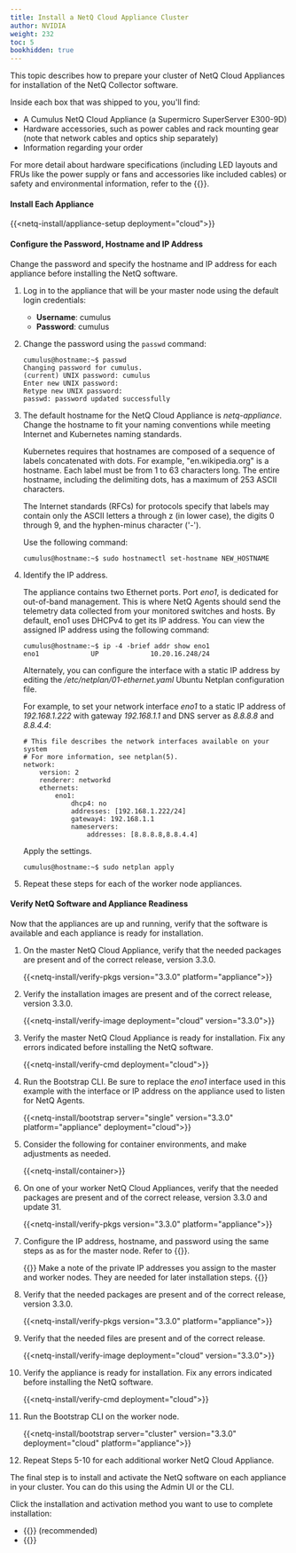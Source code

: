 ```yaml
---
title: Install a NetQ Cloud Appliance Cluster
author: NVIDIA
weight: 232
toc: 5
bookhidden: true
---
```

This topic describes how to prepare your cluster of NetQ Cloud Appliances for installation of the NetQ Collector software.

Inside each box that was shipped to you, you'll find:

- A Cumulus NetQ Cloud Appliance (a Supermicro SuperServer E300-9D)
- Hardware accessories, such as power cables and rack mounting gear (note that network cables and optics ship separately)
- Information regarding your order

For more detail about hardware specifications (including LED layouts and FRUs like the power supply or fans and accessories like included cables) or safety and environmental information, refer to the {{<exlink url="https://www.supermicro.com/manuals/superserver/mini-itx/MNL-2094.pdf" text="user manual">}}.

#### Install Each Appliance

{{<netq-install/appliance-setup deployment="cloud">}}

#### Configure the Password, Hostname and IP Address

Change the password and specify the hostname and IP address for each appliance before installing the NetQ software.

1. Log in to the appliance that will be your master node using the default login credentials:

    - **Username**: cumulus
    - **Password**: cumulus

2. Change the password using the `passwd` command:

    ```
    cumulus@hostname:~$ passwd
    Changing password for cumulus.
    (current) UNIX password: cumulus
    Enter new UNIX password:
    Retype new UNIX password:
    passwd: password updated successfully
    ```

3. The default hostname for the NetQ Cloud Appliance is *netq-appliance*. Change the hostname to fit your naming conventions while meeting Internet and Kubernetes naming standards.

    Kubernetes requires that hostnames are composed of a sequence of labels concatenated with dots. For example, "en.wikipedia.org" is a hostname. Each label must be from 1 to 63 characters long. The entire hostname, including the delimiting dots, has a maximum of 253 ASCII characters.

    The Internet standards (RFCs) for protocols specify that labels may contain only the ASCII letters a through z (in lower case), the digits 0 through 9, and the hyphen-minus character ('-').

    Use the following command:

    ```
    cumulus@hostname:~$ sudo hostnamectl set-hostname NEW_HOSTNAME
    ```

4. Identify the IP address.

    The appliance contains two Ethernet ports. Port *eno1*, is dedicated for out-of-band management. This is where NetQ Agents should send the telemetry data collected from your monitored switches and hosts. By default, eno1 uses DHCPv4 to get its IP address. You can view the assigned IP address using the following command:

    ```
    cumulus@hostname:~$ ip -4 -brief addr show eno1
    eno1             UP             10.20.16.248/24
    ```

    Alternately, you can configure the interface with a static IP address by editing the */etc/netplan/01-ethernet.yaml* Ubuntu Netplan configuration file.

    For example, to set your network interface *eno1* to a static IP address of *192.168.1.222* with gateway *192.168.1.1* and DNS server as *8.8.8.8* and *8.8.4.4*:

    ```
    # This file describes the network interfaces available on your system
    # For more information, see netplan(5).
    network:
        version: 2
        renderer: networkd
        ethernets:
            eno1:
                dhcp4: no
                addresses: [192.168.1.222/24]
                gateway4: 192.168.1.1
                nameservers:
                    addresses: [8.8.8.8,8.8.4.4]
    ```

    Apply the settings.

    ```
    cumulus@hostname:~$ sudo netplan apply
    ```

5. Repeat these steps for each of the worker node appliances.

#### Verify NetQ Software and Appliance Readiness

Now that the appliances are up and running, verify that the software is available and each appliance is ready for installation.

1. On the master NetQ Cloud Appliance, verify that the needed packages are present and of the correct release, version 3.3.0.

    {{<netq-install/verify-pkgs version="3.3.0" platform="appliance">}}

2. Verify the installation images are present and of the correct release, version 3.3.0.

    {{<netq-install/verify-image deployment="cloud" version="3.3.0">}}

3. Verify the master NetQ Cloud Appliance is ready for installation. Fix any errors indicated before installing the NetQ software.

    {{<netq-install/verify-cmd deployment="cloud">}}

4. Run the Bootstrap CLI. Be sure to replace the *eno1* interface used in this example with the interface or IP address on the appliance used to listen for NetQ Agents.

    {{<netq-install/bootstrap server="single" version="3.3.0" platform="appliance" deployment="cloud">}}

5. Consider the following for container environments, and make adjustments as needed.

    {{<netq-install/container>}}

6. On one of your worker NetQ Cloud Appliances, verify that the needed packages are present and of the correct release, version 3.3.0 and update 31.

    {{<netq-install/verify-pkgs version="3.3.0" platform="appliance">}}

7. Configure the IP address, hostname, and password using the same steps as as for the master node. Refer to {{<link url="#configure-the-password-hostname-and-ip-address" text="Configure the Password, Hostname, and IP Address">}}.

    {{<notice note>}}
Make a note of the private IP addresses you assign to the master and worker nodes. They are needed for later installation steps.
    {{</notice>}}

8. Verify that the needed packages are present and of the correct release, version 3.3.0.

    {{<netq-install/verify-pkgs version="3.3.0" platform="appliance">}}

9. Verify that the needed files are present and of the correct release.

    {{<netq-install/verify-image deployment="cloud" version="3.3.0">}}

10. Verify the appliance is ready for installation. Fix any errors indicated before installing the NetQ software.

    {{<netq-install/verify-cmd deployment="cloud">}}

11. Run the Bootstrap CLI on the worker node.

    {{<netq-install/bootstrap server="cluster" version="3.3.0" deployment="cloud" platform="appliance">}}

12. Repeat Steps 5-10 for each additional worker NetQ Cloud Appliance.

The final step is to install and activate the NetQ software on each appliance in your cluster.  You can do this using the Admin UI or the CLI.

Click the installation and activation method you want to use to complete installation:

- {{<link title="Install NetQ Using the Admin UI" text="Use the Admin UI">}} (recommended)
- {{<link title="Install NetQ Using the CLI" text="Use the CLI">}}